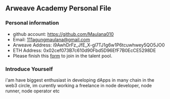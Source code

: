 ## Arweave Academy Personal File

### Personal information

- github account: https://github.com/Maulana010
- Email: 111agungmaulana@gmail.com
- Arweave Address: i9AwhDrFz_JfE_X-gl7TJ1g6w1P6tcuwhwey5QO5JO0
- ETH Address: 0x02cef073B7c610d90Fbd5D96EfF7B0EcCE5298DE
- Please finish this [form](https://docs.google.com/forms/d/e/1FAIpQLSfWA5fIIcBgmRppm3jNz5vmf9Mai_QMVil-2pO4r7YKn_Zhtw/viewform?usp=sf_link) to join in the talent pool.

### Introduce Yourself
 i'am have biggest enthusiast in developing dApps in many chain in the web3 circle, im curently working a freelance in node developer, node runner, node operator etc
